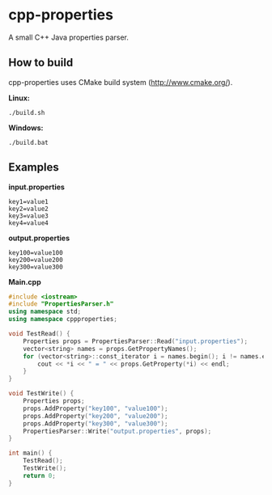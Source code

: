 cpp-properties
=============

A small C++ Java properties parser.

How to build
------------
cpp-properties uses CMake build system (http://www.cmake.org/).

__Linux:__

    ./build.sh
    
__Windows:__

    ./build.bat

Examples
--------
__input.properties__

    key1=value1
    key2=value2
    key3=value3
    key4=value4

__output.properties__

    key100=value100
    key200=value200
    key300=value300

__Main.cpp__
```c++
#include <iostream>
#include "PropertiesParser.h"
using namespace std;
using namespace cppproperties;

void TestRead() {
    Properties props = PropertiesParser::Read("input.properties");
    vector<string> names = props.GetPropertyNames();
    for (vector<string>::const_iterator i = names.begin(); i != names.end(); ++i) {
        cout << *i << " = " << props.GetProperty(*i) << endl;
    }
}

void TestWrite() {
    Properties props;
    props.AddProperty("key100", "value100");
    props.AddProperty("key200", "value200");
    props.AddProperty("key300", "value300");
    PropertiesParser::Write("output.properties", props);
}

int main() {
    TestRead();
    TestWrite();
    return 0;
}
```
